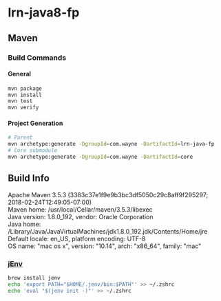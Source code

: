 # lrn-java8-fp

## Maven 

### Build Commands

#### General

```bash
mvn package
mvn install
mvn test
mvn verify
```

#### Project Generation
```bash
# Parent
mvn archetype:generate -DgroupId=com.wayne -DartifactId=lrn-java-fp
# Core submodule
mvn archetype:generate -DgroupId=com.wayne -DartifactId=core
```

## Build Info
Apache Maven 3.5.3 (3383c37e1f9e9b3bc3df5050c29c8aff9f295297; 2018-02-24T12:49:05-07:00)  
Maven home: /usr/local/Cellar/maven/3.5.3/libexec  
Java version: 1.8.0_192, vendor: Oracle Corporation  
Java home: /Library/Java/JavaVirtualMachines/jdk1.8.0_192.jdk/Contents/Home/jre  
Default locale: en_US, platform encoding: UTF-8  
OS name: "mac os x", version: "10.14", arch: "x86_64", family: "mac"
### [jEnv](http://www.jenv.be/)
```bash
brew install jenv
echo 'export PATH="$HOME/.jenv/bin:$PATH"' >> ~/.zshrc
echo 'eval "$(jenv init -)"' >> ~/.zshrc

```
  